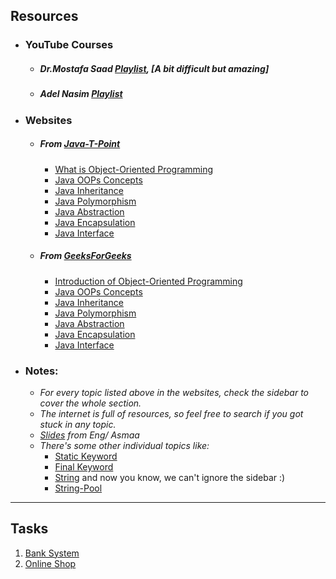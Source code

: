 ## Resources

- ### YouTube Courses
  - ##### Dr.Mostafa Saad [Playlist](https://youtube.com/playlist?list=PLPt2dINI2MIbMba7tpx3qvmgOsDlpITwG), [A bit difficult but amazing]
  - ##### Adel Nasim [Playlist](https://youtube.com/playlist?list=PLCInYL3l2AagY7fFlhCrjpLiIFybW3yQv)

- ### Websites
  - ##### From [Java-T-Point](https://www.javatpoint.com) 
    - [What is Object-Oriented Programming](https://www.javatpoint.com/what-is-object-oriented-programming)
    - [Java OOPs Concepts](https://www.javatpoint.com/java-oops-concepts)
    - [Java Inheritance](https://www.javatpoint.com/inheritance-in-java)
    - [Java Polymorphism](https://www.javatpoint.com/runtime-polymorphism-in-java)
    - [Java Abstraction](https://www.javatpoint.com/abstract-class-in-java)
    - [Java Encapsulation](https://www.javatpoint.com/encapsulation)
    - [Java Interface](https://www.javatpoint.com/interface-in-java)

  - ##### From [GeeksForGeeks](https://www.geeksforgeeks.org) 
    - [Introduction of Object-Oriented Programming](https://www.geeksforgeeks.org/introduction-of-object-oriented-programming/)
    - [Java OOPs Concepts](https://www.geeksforgeeks.org/object-oriented-programming-oops-concept-in-java/)
    - [Java Inheritance](https://www.geeksforgeeks.org/inheritance-in-java/)
    - [Java Polymorphism](https://www.geeksforgeeks.org/polymorphism-in-java/)
    - [Java Abstraction](https://www.geeksforgeeks.org/abstract-classes-in-java/)
    - [Java Encapsulation](https://www.geeksforgeeks.org/encapsulation-in-java/)
    - [Java Interface](https://www.geeksforgeeks.org/interfaces-in-java/)
- ### Notes:
  - *For every topic listed above in the websites, check the sidebar to cover the whole section.*
  - *The internet is full of resources, so feel free to search if you got stuck in any topic.*
  - *[Slides](https://drive.google.com/file/d/1M8iZOAPkwwOuhADfC4W8486TzNXRN8w_/view?usp=drive_link) from Eng/ Asmaa*
  - *There's some other individual topics like:*
    - [Static Keyword](https://www.javatpoint.com/static-keyword-in-java)
    - [Final Keyword](https://www.javatpoint.com/final-keyword)
    - [String](https://www.javatpoint.com/java-string) and now you know, we can't ignore the sidebar :)
    - [String-Pool](https://www.javatpoint.com/string-pool-in-java)

<hr> 

## Tasks

1. [Bank System](Task1)
2. [Online Shop](Task2)